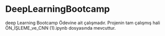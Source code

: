 # DeepLearningBootcamp
deep Learning Bootcamp Ödevine ait çalışmadır. Projenin tam çalışmış hali ÖN_İŞLEME_ve_CNN (1).ipynb dosyasında mevcuttur.
